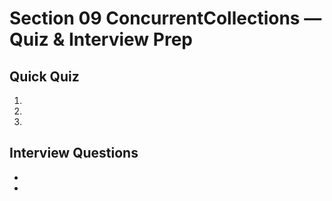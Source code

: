 # Section 09 ConcurrentCollections — Quiz & Interview Prep

## Quick Quiz
1. 
2. 
3. 

## Interview Questions
- 
- 

